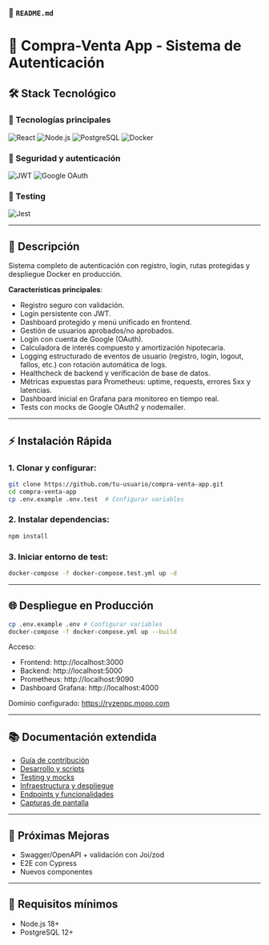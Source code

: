### 📄 `README.md`

# 🛒 Compra-Venta App - Sistema de Autenticación  

## 🛠 Stack Tecnológico  
### 🚀 Tecnologías principales
![React](https://img.shields.io/badge/React-18+-61DAFB?logo=react)
![Node.js](https://img.shields.io/badge/Node.js-16+-339933?logo=node.js)
![PostgreSQL](https://img.shields.io/badge/PostgreSQL-16+-4169E1?logo=postgresql&logoColor=white)
![Docker](https://img.shields.io/badge/Docker-✓-2496ED?logo=docker&logoColor=white)

### 🔐 Seguridad y autenticación
![JWT](https://img.shields.io/badge/JWT-Auth-000000?logo=json-web-tokens)
![Google OAuth](https://img.shields.io/badge/Auth-Google_OAuth2-4285F4?logo=google&logoColor=white)

### 🧪 Testing
![Jest](https://img.shields.io/badge/Tests-Jest-99424f?logo=jest)

---

## 📌 Descripción  
Sistema completo de autenticación con registro, login, rutas protegidas y despliegue Docker en producción.

**Características principales**:
- Registro seguro con validación.  
- Login persistente con JWT.  
- Dashboard protegido y menú unificado en frontend.  
- Gestión de usuarios aprobados/no aprobados.  
- Login con cuenta de Google (OAuth).  
- Calculadora de interés compuesto y amortización hipotecaria.  
- Logging estructurado de eventos de usuario (registro, login, logout, fallos, etc.) con rotación automática de logs.  
- Healthcheck de backend y verificación de base de datos.  
- Métricas expuestas para Prometheus: uptime, requests, errores 5xx y latencias.  
- Dashboard inicial en Grafana para monitoreo en tiempo real.  
- Tests con mocks de Google OAuth2 y nodemailer.  

---


## ⚡ Instalación Rápida

### 1. Clonar y configurar:
```bash
git clone https://github.com/tu-usuario/compra-venta-app.git
cd compra-venta-app
cp .env.example .env.test  # Configurar variables
```

### 2. Instalar dependencias:
```bash
npm install
```

### 3. Iniciar entorno de test:
```bash
docker-compose -f docker-compose.test.yml up -d
```


---

## 🌐 Despliegue en Producción  

```bash
cp .env.example .env # Configurar variables
docker-compose -f docker-compose.yml up --build
```

Acceso:  

- Frontend: http://localhost:3000  
- Backend: http://localhost:5000  
- Prometheus: http://localhost:9090  
- Dashboard Grafana: http://localhost:4000  

Dominio configurado: https://ryzenpc.mooo.com

---


## 📚 Documentación extendida  
- [Guía de contribución](CONTRIBUTING.md)
- [Desarrollo y scripts](USAGE.md)
- [Testing y mocks](TESTING.md)
- [Infraestructura y despliegue](INFRASTRUCTURE.md)
- [Endpoints y funcionalidades](API.md)
- [Capturas de pantalla](https://bbvedf.github.io/compra-venta-app/)

---


## 📝 Próximas Mejoras  
- Swagger/OpenAPI + validación con Joi/zod
- E2E con Cypress
- Nuevos componentes  

---

## 📌 **Requisitos mínimos**  
- Node.js 18+  
- PostgreSQL 12+  


